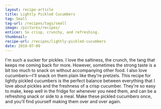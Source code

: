 ```yaml
---
layout: recipe-article
title: Lightly Pickled Cucumbers
tag: Small
tag-url: /recipes/tags/small
image: /pictures/recipes/
enticer: So crisp, crunchy, and refreshing.
thumbnail:
recipe-url: /recipes/lightly-pickled-cucumbers
date: 2019-07-09
---
```


I'm such a sucker for pickles. I love the saltiness, the crunch, the tang that keeps me coming back for more. However, sometimes the strong taste is a bit too much to snack on without accompanying other food. I also love cucumbers—I'll snack on them plain like they're pretzels. This recipe for lightly pickled cucumbers is the perfect balance between everything that I love about pickles and the freshness of a crisp cucumber. They're so easy to make, keep well in the fridge for whenever you need them, and can be a refreshing snack or side to a meal. Make these pickled cucumbers once, and you'll find yourself making them over and over again.